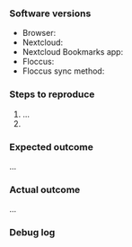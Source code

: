 <!--
Hello there! Thank you for providing feedback!
Please answer the below questions to allow for as smooth a process of tackling the issue as possible :)
(Note: Everything surrounded by arrows, like this text for example, will not be visible.)
-->

### Software versions

<!-- Please provide the versions of the following software products in your set up -->

- Browser:
- Nextcloud:
- Nextcloud Bookmarks app:
- Floccus:
- Floccus sync method: <!-- either XBEL/webdav (signified as `webdav`), nextcloud Bookmarks legacy
                            (signified as `nextcloud`), or nextcloud Bookmarks v0.14+ with folders
  															(signified as `nextcloud-folders`) -->

### Steps to reproduce

<!-- What did you do? Be as specific as possible -->

1.  ...
2.

### Expected outcome

<!-- What did you think was going to happen or what do you think should have happened? -->

...

### Actual outcome

<!-- What actually happened after you did the above steps? -->

...

### Debug log

<!-- It is useful to attach a debug log file to the issue. You can obtain a debug
log of the most recent sync runs by clicking 'Debug log' in the bottom right
corner of the floccus panel in your browser.
If you don't want your bookmarks to be public, you can send the log file to me
via mail
-->

<!-- Thanks! Now, hit Submit and wait for a reply :) -->
